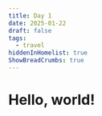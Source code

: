 ```yaml
---
title: Day 1
date: 2025-01-22
draft: false
tags:
  - travel
hiddenInHomelist: true
ShowBreadCrumbs: true
---
```

# Hello, world!
